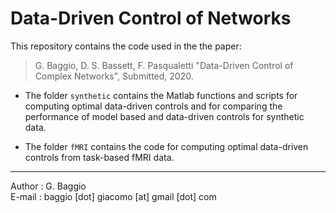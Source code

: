 # Data-Driven Control of Networks

This repository contains the code used in the the paper:

> G. Baggio, D. S. Bassett, F. Pasqualetti "Data-Driven Control of Complex Networks", Submitted, 2020. 

- The folder `synthetic` contains the Matlab functions and scripts for computing optimal data-driven controls and for comparing the performance of model based and data-driven controls for synthetic data.

- The folder `fMRI` contains the code for computing optimal data-driven controls from task-based fMRI data.

***

Author : G. Baggio <br/>
E-mail : baggio [dot] giacomo [at] gmail [dot] com
